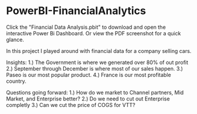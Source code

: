 # PowerBI-FinancialAnalytics


Click the "Financial Data Analysis.pbit" to download and open the interactive Power Bi Dashboard. Or view the PDF screenshot for a quick glance.


In this project I played around with financial data for a company selling cars.


Insights:
1.) The Government is where we generated over 80% of out profit
2.) September through December is where most of our sales happen.
3.) Paseo is our most popular product.
4.) France is our most profitable country.

Questions going forward:
1.) How do we market to Channel partners, Mid Market, and Enterprise better?
2.) Do we need to cut out Enterprise completly
3.) Can we cut the price of COGS for VTT?
